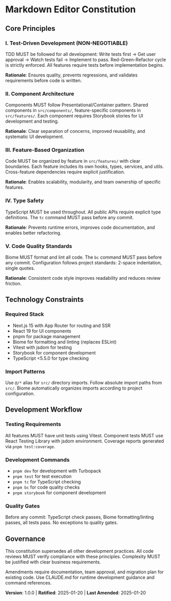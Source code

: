 # Markdown Editor Constitution

<!-- Sync Impact Report
Version change: (initial) → 1.0.0
Modified principles: New constitution
Added sections: All sections (new constitution)
Removed sections: None
Templates requiring updates: 
✅ Updated: Core principles aligned with TDD and component architecture
⚠ Pending: Manual review of task categorization in templates
Follow-up TODOs: None
-->

## Core Principles

### I. Test-Driven Development (NON-NEGOTIABLE)
TDD MUST be followed for all development: Write tests first → Get user approval → Watch tests fail → Implement to pass. Red-Green-Refactor cycle is strictly enforced. All features require tests before implementation begins.

**Rationale**: Ensures quality, prevents regressions, and validates requirements before code is written.

### II. Component Architecture
Components MUST follow Presentational/Container pattern. Shared components in `src/components/`, feature-specific components in `src/features/`. Each component requires Storybook stories for UI development and testing.

**Rationale**: Clear separation of concerns, improved reusability, and systematic UI development.

### III. Feature-Based Organization
Code MUST be organized by feature in `src/features/` with clear boundaries. Each feature includes its own hooks, types, services, and utils. Cross-feature dependencies require explicit justification.

**Rationale**: Enables scalability, modularity, and team ownership of specific features.

### IV. Type Safety
TypeScript MUST be used throughout. All public APIs require explicit type definitions. The `tc` command MUST pass before any commit.

**Rationale**: Prevents runtime errors, improves code documentation, and enables better refactoring.

### V. Code Quality Standards
Biome MUST format and lint all code. The `bc` command MUST pass before any commit. Configuration follows project standards: 2-space indentation, single quotes.

**Rationale**: Consistent code style improves readability and reduces review friction.

## Technology Constraints

### Required Stack
- Next.js 15 with App Router for routing and SSR
- React 19 for UI components
- pnpm for package management
- Biome for formatting and linting (replaces ESLint)
- Vitest with jsdom for testing
- Storybook for component development
- TypeScript <5.5.0 for type checking

### Import Patterns
Use `@/*` alias for `src/` directory imports. Follow absolute import paths from `src/`. Biome automatically organizes imports according to project configuration.

## Development Workflow

### Testing Requirements
All features MUST have unit tests using Vitest. Component tests MUST use React Testing Library with jsdom environment. Coverage reports generated via `pnpm test:coverage`.

### Development Commands
- `pnpm dev` for development with Turbopack
- `pnpm test` for test execution
- `pnpm tc` for TypeScript checking
- `pnpm bc` for code quality checks
- `pnpm storybook` for component development

### Quality Gates
Before any commit: TypeScript check passes, Biome formatting/linting passes, all tests pass. No exceptions to quality gates.

## Governance

This constitution supersedes all other development practices. All code reviews MUST verify compliance with these principles. Complexity MUST be justified with clear business requirements.

Amendments require documentation, team approval, and migration plan for existing code. Use CLAUDE.md for runtime development guidance and command references.

**Version**: 1.0.0 | **Ratified**: 2025-01-20 | **Last Amended**: 2025-01-20